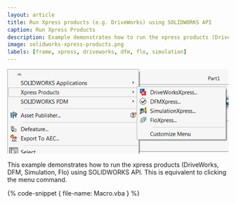 ```yaml
---
layout: article
title: Run Xpress products (e.g. DriveWorks) using SOLIDWORKS API
caption: Run Xpress Products
description: Example demonstrates how to run the xpress products (DriveWorks, DFM, Simulation, Flo)
image: solidworks-xpress-products.png
labels: [frame, xpress, driveworks, dfm, flo, simulation]
---
```

![Menu for Xpress products](solidworks-xpress-products.png)

This example demonstrates how to run the xpress products (DriveWorks, DFM, Simulation, Flo) using SOLIDWORKS API. This is equivalent to clicking the menu command.

{% code-snippet { file-name: Macro.vba } %}
